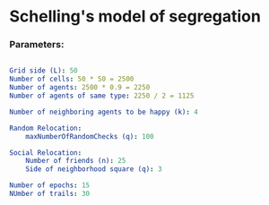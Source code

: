 # Schelling's model of segregation


### Parameters:
```yaml

Grid side (L): 50
Number of cells: 50 * 50 = 2500
Number of agents: 2500 * 0.9 = 2250
Number of agents of same type: 2250 / 2 = 1125

Number of neighboring agents to be happy (k): 4

Random Relocation:
    maxNumberOfRandomChecks (q): 100

Social Relocation:
    Number of friends (n): 25
    Side of neighborhood square (q): 3

Number of epochs: 15
NUmber of trails: 30

```

